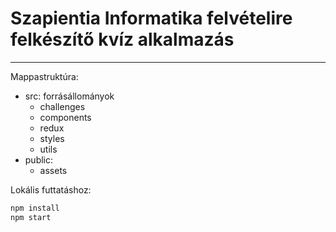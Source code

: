 # Szapientia Informatika felvételire felkészítő kvíz alkalmazás

---

Mappastruktúra:

 - src: forrásállományok
    - challenges
    - components
    - redux
    - styles
    - utils
 - public:
    - assets

Lokális futtatáshoz:

```sh
npm install
npm start
```